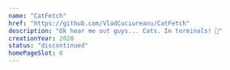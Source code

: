 ```yaml
---
name: "CatFetch"
href: "https://github.com/VladCuciureanu/CatFetch"
description: "Ok hear me out guys... Cats. In terminals! 🤯"
creationYear: 2020
status: "discontinued"
homePageSlot: 6
---
```

